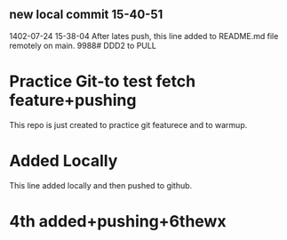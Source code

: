 new local commit 15-40-51
---
1402-07-24 15-38-04
After lates <Merge-feature> push, this line added to README.md file remotely on main.
9988# DDD2 to PULL
# Practice Git-to test fetch feature+pushing
This repo is just created to practice git featurece and to warmup.

# Added Locally
This line added locally and then pushed to github.

# 4th added+pushing+6thewx
